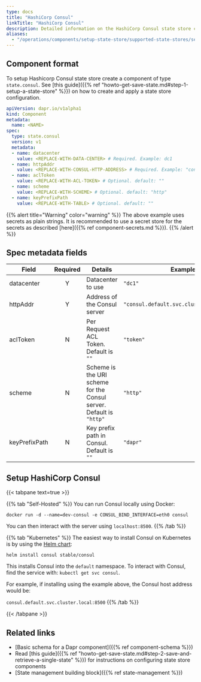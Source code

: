 ```yaml
---
type: docs
title: "HashiCorp Consul"
linkTitle: "HashiCorp Consul"
description: Detailed information on the HashiCorp Consul state store component
aliases:
  - "/operations/components/setup-state-store/supported-state-stores/setup-consul/"
---
```


## Component format

To setup Hashicorp Consul state store create a component of type `state.consul`. See [this guide]({{% ref "howto-get-save-state.md#step-1-setup-a-state-store" %}}) on how to create and apply a state store configuration.


```yaml
apiVersion: dapr.io/v1alpha1
kind: Component
metadata:
  name: <NAME>
spec:
  type: state.consul
  version: v1
  metadata:
  - name: datacenter
    value: <REPLACE-WITH-DATA-CENTER> # Required. Example: dc1
  - name: httpAddr
    value: <REPLACE-WITH-CONSUL-HTTP-ADDRESS> # Required. Example: "consul.default.svc.cluster.local:8500"
  - name: aclToken
    value: <REPLACE-WITH-ACL-TOKEN> # Optional. default: ""
  - name: scheme
    value: <REPLACE-WITH-SCHEME> # Optional. default: "http"
  - name: keyPrefixPath
    value: <REPLACE-WITH-TABLE> # Optional. default: ""
```

{{% alert title="Warning" color="warning" %}}
The above example uses secrets as plain strings. It is recommended to use a secret store for the secrets as described [here]({{% ref component-secrets.md %}}).
{{% /alert %}}

## Spec metadata fields

| Field              | Required | Details | Example |
|--------------------|:--------:|---------|---------|
| datacenter         | Y        | Datacenter to use                     | `"dc1"`
| httpAddr           | Y        | Address of the Consul server          | `"consul.default.svc.cluster.local:8500"`
| aclToken           | N        | Per Request ACL Token. Default is `""` | `"token"`
| scheme             | N        | Scheme is the URI scheme for the Consul server. Default is `"http"` | `"http"`
| keyPrefixPath      | N        | Key prefix path in Consul. Default is `""` | `"dapr"`

## Setup HashiCorp Consul

{{< tabpane text=true >}}

{{% tab "Self-Hosted" %}}
You can run Consul locally using Docker:

```
docker run -d --name=dev-consul -e CONSUL_BIND_INTERFACE=eth0 consul
```

You can then interact with the server using `localhost:8500`.
{{% /tab %}}

{{% tab "Kubernetes" %}}
The easiest way to install Consul on Kubernetes is by using the [Helm chart](https://github.com/helm/charts/tree/master/stable/consul):

```
helm install consul stable/consul
```

This installs Consul into the `default` namespace.
To interact with Consul, find the service with: `kubectl get svc consul`.

For example, if installing using the example above, the Consul host address would be:

`consul.default.svc.cluster.local:8500`
{{% /tab %}}

{{< /tabpane >}}

## Related links
- [Basic schema for a Dapr component]({{% ref component-schema %}})
- Read [this guide]({{% ref "howto-get-save-state.md#step-2-save-and-retrieve-a-single-state" %}}) for instructions on configuring state store components
- [State management building block]({{% ref state-management %}})
